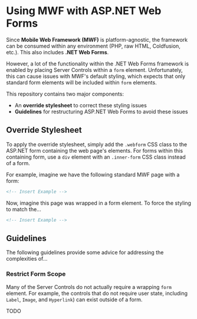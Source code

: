 # Using MWF with ASP.NET Web Forms

Since __Mobile Web Framework (MWF)__ is platform-agnostic, the framework
can be consumed within any environment (PHP, raw HTML, Coldfusion, etc.). This also
includes __.NET Web Forms__. 

However, a lot of the functionality within the .NET Web Forms framework is enabled by placing
Server Controls within a `form` element. Unfortunately, this can cause issues
with MWF's default styling, which expects that only standard form elements will be included within
`form` elements.

This repository contains two major components:

* An __override stylesheet__ to correct these styling issues
* __Guidelines__ for restructuring ASP.NET Web Forms to avoid these issues

## Override Stylesheet

To apply the override stylesheet, simply add the `.webform` CSS class to the ASP.NET form containing
the web page's elements. For forms within this containing form, use a `div` element with an
`.inner-form` CSS class instead of a form.

For example, imagine we have the following standard MWF page with a form:

```html
<!-- Insert Example -->
```

Now, imagine this page was wrapped in a form element. To force the styling to match the...

```html
<!-- Insert Example -->
```

## Guidelines

The following guidelines provide some advice for addressing the complexities of...

### Restrict Form Scope

Many of the Server Controls do not actually require a wrapping `form` element. For example,
the controls that do not require user state, including `Label`, `Image`,
and `Hyperlink`) can exist outside of a form.

TODO